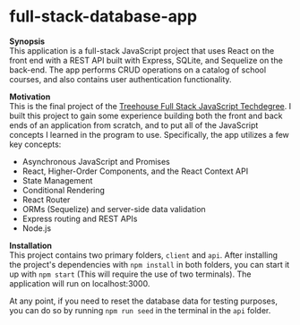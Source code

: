 # full-stack-database-app

**Synopsis**
\
This application is a full-stack JavaScript project that uses React on the front end with a REST API built with Express, SQLite, and Sequelize on the back-end. The app performs CRUD operations on a catalog of school courses, and also contains user authentication functionality.


**Motivation**
\
This is the final project of the [Treehouse Full Stack JavaScript Techdegree](https://teamtreehouse.com/techdegree/full-stack-javascript). I built this project to gain some experience building both the front and back ends of an application from scratch, and to put all of the JavaScript concepts I learned in the program to use. Specifically, the app utilizes a few key concepts:

- Asynchronous JavaScript and Promises
- React, Higher-Order Components, and the React Context API
- State Management
- Conditional Rendering
- React Router
- ORMs (Sequelize) and server-side data validation
- Express routing and REST APIs
- Node.js

**Installation**
\
This project contains two primary folders, `client` and `api`. After installing the project's dependencies with `npm install` in both folders, you can start it up with `npm start` (This will require the use of two terminals). The application will run on localhost:3000.

At any point, if you need to reset the database data for testing purposes, you can do so by running `npm run seed` in the terminal in the `api` folder.